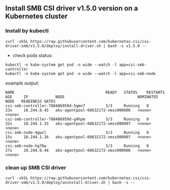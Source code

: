 ## Install SMB CSI driver v1.5.0 version on a Kubernetes cluster

### Install by kubectl
```console
curl -skSL https://raw.githubusercontent.com/kubernetes-csi/csi-driver-smb/v1.5.0/deploy/install-driver.sh | bash -s v1.5.0 --
```

 - check pods status:
```console
kubectl -n kube-system get pod -o wide --watch -l app=csi-smb-controller
kubectl -n kube-system get pod -o wide --watch -l app=csi-smb-node
```

example output:

```
NAME                                        READY   STATUS    RESTARTS   AGE     IP            NODE                                NOMINATED NODE   READINESS GATES
csi-smb-controller-788486959d-5qmn7         3/3     Running   0          23s     10.244.0.45   aks-agentpool-60632172-vmss000006   <none>           <none>
csi-smb-controller-788486959d-g4hpm         3/3     Running   0          32s     10.244.1.33   aks-agentpool-60632172-vmss000007   <none>           <none>
csi-smb-node-4gwzl                          3/3     Running   0          15s     10.244.1.34   aks-agentpool-60632172-vmss000007   <none>           <none>
csi-smb-node-hg76w                          3/3     Running   0          27s     10.244.0.44   aks-agentpool-60632172-vmss000006   <none>           <none>
```

### clean up SMB CSI driver
```console
curl -skSL https://raw.githubusercontent.com/kubernetes-csi/csi-driver-smb/v1.5.0/deploy/uninstall-driver.sh | bash -s --
```
